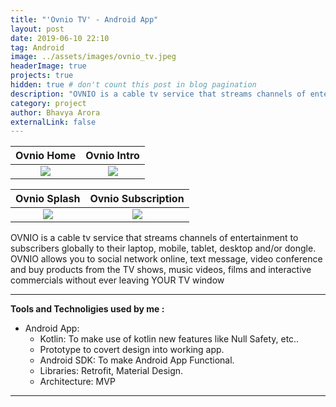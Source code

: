 ```yaml
---
title: "'Ovnio TV' - Android App"
layout: post
date: 2019-06-10 22:10
tag: Android
image: ../assets/images/ovnio_tv.jpeg
headerImage: true
projects: true
hidden: true # don't count this post in blog pagination
description: "OVNIO is a cable tv service that streams channels of entertainment to subscribers globally to their laptop, mobile, tablet, desktop and/or dongle. OVNIO allows you to social network online, text message, video conference and buy products from the TV shows, music videos, films and interactive commercials without ever leaving YOUR TV window."
category: project
author: Bhavya Arora
externalLink: false
---
```


Ovnio Home             |  Ovnio Intro
:-------------------------:|:-------------------------:
![](https://user-images.githubusercontent.com/30223933/114267696-cfbc8d80-9a1a-11eb-8e93-e55951d84e29.jpeg)  |  ![](https://user-images.githubusercontent.com/30223933/114267697-d3e8ab00-9a1a-11eb-9935-46157a2ac3eb.jpeg)

Ovnio Splash             |  Ovnio Subscription
:-------------------------:|:-------------------------:
![](https://user-images.githubusercontent.com/30223933/114267698-d4814180-9a1a-11eb-88db-ec9ae012dbfc.jpeg)  |  ![](https://user-images.githubusercontent.com/30223933/114267699-d5b26e80-9a1a-11eb-9293-2999f6d1a705.jpeg)

OVNIO is a cable tv service that streams channels of entertainment to subscribers globally to their laptop, mobile, tablet, desktop and/or dongle. OVNIO allows you to social network online, text message, video conference and buy products from the TV shows, music videos, films and interactive commercials without ever leaving YOUR TV window

---

 **Tools and Technoligies used by me :**

- Android App:
    - Kotlin: To make use of kotlin new features like Null Safety, etc..
    - Prototype to covert design into working app.
    - Android SDK: To make Android App Functional.
    - Libraries: Retrofit, Material Design.
    - Architecture: MVP

---
